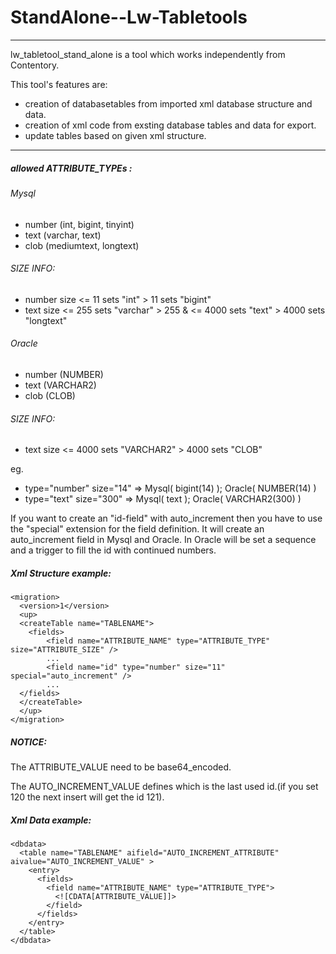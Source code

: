 StandAlone--Lw-Tabletools
=========================
-------------------------
lw_tabletool_stand_alone is a tool which works independently from Contentory.

This tool's features are:

- creation of databasetables from imported xml database structure and data.
- creation of xml code from exsting database tables and data for export.
- update tables based on given xml structure.


-------

##### allowed ATTRIBUTE_TYPEs :

###### Mysql
- number (int, bigint, tinyint)
- text  (varchar, text)  
- clob  (mediumtext, longtext)

###### SIZE INFO:
- number size <= 11 sets "int" > 11 sets "bigint" 
- text size <= 255 sets "varchar" > 255 & <= 4000 sets "text" > 4000 sets "longtext"

###### Oracle
- number (NUMBER)
- text  (VARCHAR2)  
- clob  (CLOB)

###### SIZE INFO:
- text size <= 4000 sets "VARCHAR2" > 4000 sets "CLOB"

eg.
- type="number" size="14" => Mysql( bigint(14) ); Oracle( NUMBER(14) )
- type="text" size="300" => Mysql( text ); Oracle( VARCHAR2(300) )

If you want to create an "id-field" with auto_increment then you have to use the "special"
extension for the field definition. It will create an auto_increment field in Mysql and Oracle.
In Oracle will be set a sequence and a trigger to fill the id with continued numbers.

##### Xml Structure example:
    <migration>
      <version>1</version>
      <up>
      <createTable name="TABLENAME">
        <fields>
            <field name="ATTRIBUTE_NAME" type="ATTRIBUTE_TYPE" size="ATTRIBUTE_SIZE" />
            ...
            <field name="id" type="number" size="11" special="auto_increment" />
            ...
      </fields>
      </createTable>
      </up>
    </migration>

##### NOTICE:
The ATTRIBUTE_VALUE need to be base64_encoded. 

The AUTO_INCREMENT_VALUE defines which is the last used id.(if you set 120 the next insert will
get the id 121).

##### Xml Data example:

    <dbdata>
      <table name="TABLENAME" aifield="AUTO_INCREMENT_ATTRIBUTE" aivalue="AUTO_INCREMENT_VALUE" >
        <entry>
          <fields>
            <field name="ATTRIBUTE_NAME" type="ATTRIBUTE_TYPE">
              <![CDATA[ATTRIBUTE_VALUE]]>
            </field>
          </fields>
        </entry>
      </table>
    </dbdata>        
    
